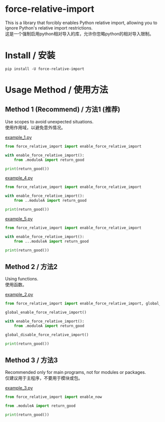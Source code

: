 # force-relative-import
This is a library that forcibly enables Python relative import, allowing you to ignore Python's relative import restrictions.  
这是一个强制启用python相对导入的库，允许你忽略python的相对导入限制。  


# Install / 安装
```shell
pip install -U force-relative-import
```


# Usage Method / 使用方法

## Method 1 (Recommend) / 方法1 (推荐)
Use scopes to avoid unexpected situations.  
使用作用域，以避免意外情况。  

[example_1.py](example/example_1.py)
```python
from force_relative_import import enable_force_relative_import

with enable_force_relative_import():
    from .moduleA import return_good

print(return_good())

```

[example_4.py](example/example_4/example_4.py)
```python
from force_relative_import import enable_force_relative_import

with enable_force_relative_import():
    from ..moduleA import return_good

print(return_good())

```

[example_5.py](example/example_4/example_5/example_5.py)
```python
from force_relative_import import enable_force_relative_import

with enable_force_relative_import():
    from ...moduleA import return_good

print(return_good())

```


## Method 2 / 方法2
Using functions.  
使用函数。  

[example_2.py](example/example_2.py)
```python
from force_relative_import import enable_force_relative_import, global_enable_force_relative_import, global_disable_force_relative_import

global_enable_force_relative_import()

with enable_force_relative_import():
    from .moduleA import return_good

global_disable_force_relative_import()

print(return_good())

```


## Method 3 / 方法3
Recommended only for main programs, not for modules or packages.  
仅建议用于主程序，不要用于模块或包。  

[example_3.py](example/example_3.py)
```python
from force_relative_import import enable_now

from .moduleA import return_good

print(return_good())


```
